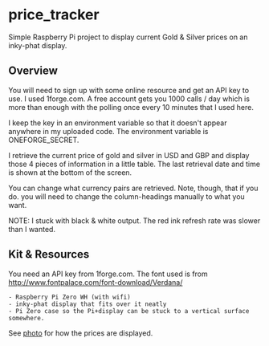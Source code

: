 # price_tracker

Simple Raspberry Pi project to display current Gold & Silver prices on an
inky-phat display.
    
## Overview

You will need to sign up with some online resource and get an API key to use.
I used 1forge.com. A free account gets you 1000 calls / day which is more than enough with the polling once every
10 minutes that I used here.

I keep the key in an environment variable so that it doesn't appear anywhere in my uploaded code. The environment
variable is ONEFORGE_SECRET.

I retrieve the current price of gold and silver in USD and GBP and display those 4 pieces of information in a little
table. The last retrieval date and time is shown at the bottom of the screen.

You can change what currency pairs are retrieved. 
Note, though, that if you do. you will need to change the column-headings manually to what you want.

NOTE: I stuck with black & white output. The red ink refresh rate was slower than I wanted.

## Kit & Resources

You need an API key from 1forge.com. The font used is from 
http://www.fontpalace.com/font-download/Verdana/

    - Raspberry Pi Zero WH (with wifi)
    - inky-phat display that fits over it neatly
    - Pi Zero case so the Pi+display can be stuck to a vertical surface somewhere.
    
See [photo](./price_tracker.jpg) for how the prices are displayed.
